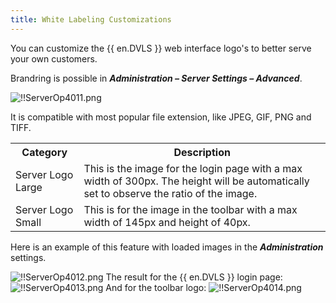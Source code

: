 ```yaml
---
title: White Labeling Customizations
---
```

You can customize the {{ en.DVLS }} web interface logo's to better serve your own customers.  

Brandring is possible in ***Administration – Server Settings – Advanced***.  

![!!ServerOp4011.png](https://webdevolutions.azureedge.net/docs/en/server/ServerOp4011.png)  

It is compatible with most popular file extension, like JPEG, GIF, PNG and TIFF.  

<table>
	<tr>
		<th>
Category 
		</th>
		<th>
Description 
		</th>
	</tr>
	<tr>
		<td>
Server Logo Large 
		</td>
		<td>
This is the image for the login page with a max width of 300px. The height will be automatically set to observe the ratio of the image. 
		</td>
	</tr>
	<tr>
		<td>
Server Logo Small 
		</td>
		<td>
This is for the image in the toolbar with a max width of 145px and height of 40px. 
		</td>
	</tr>
</table>

Here is an example of this feature with loaded images in the ***Administration*** settings.  

![!!ServerOp4012.png](https://webdevolutions.azureedge.net/docs/en/server/ServerOp4012.png) 
The result for the {{ en.DVLS }} login page: 
![!!ServerOp4013.png](https://webdevolutions.azureedge.net/docs/en/server/ServerOp4013.png) 
And for the toolbar logo: 
![!!ServerOp4014.png](https://webdevolutions.azureedge.net/docs/en/server/ServerOp4014.png) 

